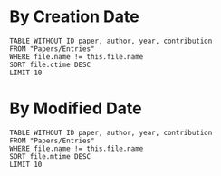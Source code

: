 # By Creation Date
```dataview
TABLE WITHOUT ID paper, author, year, contribution
FROM "Papers/Entries"
WHERE file.name != this.file.name
SORT file.ctime DESC
LIMIT 10
```
# By Modified Date
```dataview
TABLE WITHOUT ID paper, author, year, contribution
FROM "Papers/Entries"
WHERE file.name != this.file.name
SORT file.mtime DESC
LIMIT 10
```
